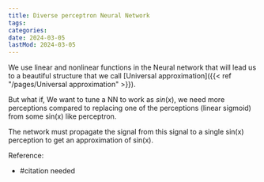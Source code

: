 ```yaml
---
title: Diverse perceptron Neural Network
tags:
categories:
date: 2024-03-05
lastMod: 2024-03-05
---
```

We use linear and nonlinear functions in the Neural network that will lead us to a beautiful structure that we call [Universal approximation]({{< ref "/pages/Universal approximation" >}}).


But what if, We want to tune a NN to work as $sin(x)$, we need more perceptions compared to replacing one of the perceptions (linear sigmoid) from some sin(x) like perceptron.

The network must propagate the signal from this signal to a single sin(x) perception to get an approximation of sin(x).

Reference:

  + #citation needed

